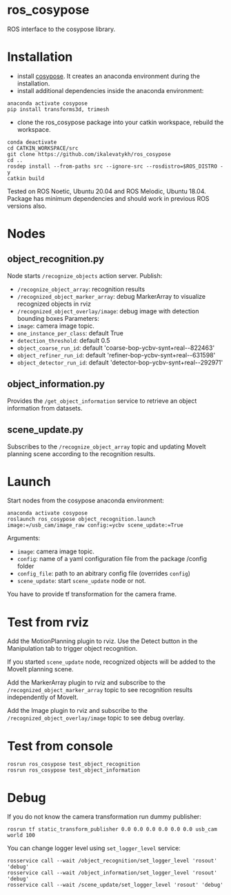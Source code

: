 # ros_cosypose

ROS interface to the cosypose library.

# Installation

- install [cosypose](https://github.com/ylabbe/cosypose). It creates an anaconda environment during the installation.
- install additional dependencies inside the anaconda environment:

```
anaconda activate cosypose
pip install transforms3d, trimesh
```

- clone the ros_cosypose package into your catkin workspace, rebuild the workspace.

```
conda deactivate
cd CATKIN_WORKSPACE/src
git clone https://github.com/ikalevatykh/ros_cosypose
cd ..
rosdep install --from-paths src --ignore-src --rosdistro=$ROS_DISTRO -y
catkin build
```

Tested on ROS Noetic, Ubuntu 20.04 and ROS Melodic, Ubuntu 18.04.
Package has minimum dependencies and should work in previous ROS versions also.

# Nodes

## object_recognition.py

Node starts `/recognize_objects` action server.
Publish:

- `/recognize_object_array`: recognition results
- `/recognized_object_marker_array`: debug MarkerArray to visualize recognized objects in rviz
- `/recognized_object_overlay/image`: debug image with detection bounding boxes
  Parameters:
- `image`: camera image topic.
- `one_instance_per_class`: default True
- `detection_threshold`: default 0.5
- `object_coarse_run_id`: default 'coarse-bop-ycbv-synt+real--822463'
- `object_refiner_run_id`: default 'refiner-bop-ycbv-synt+real--631598'
- `object_detector_run_id`: default 'detector-bop-ycbv-synt+real--292971'

## object_information.py

Provides the `/get_object_information` service to retrieve an object information from datasets.

## scene_update.py

Subscribes to the `/recognize_object_array` topic and updating MoveIt planning scene according to the recognition results.

# Launch

Start nodes from the cosypose anaconda environment:

```
anaconda activate cosypose
roslaunch ros_cosypose object_recognition.launch image:=/usb_cam/image_raw config:=ycbv scene_update:=True
```

Arguments:

- `image`: camera image topic.
- `config`: name of a yaml configuration file from the package /config folder
- `config_file`: path to an abitrary config file (overrides `config`)
- `scene_update`: start `scene_update` node or not.

You have to provide tf transformation for the camera frame.

# Test from rviz

Add the MotionPlanning plugin to rviz. Use the Detect button in the Manipulation tab to trigger object recognition.

If you started `scene_update` node, recognized objects will be added to the MoveIt planning scene.

Add the MarkerArray plugin to rviz and subscribe to the `/recognized_object_marker_array` topic to see recognition results independently of MoveIt.

Add the Image plugin to rviz and subscribe to the `/recognized_object_overlay/image` topic to see debug overlay.

# Test from console

```
rosrun ros_cosypose test_object_recognition
rosrun ros_cosypose test_object_information
```

# Debug

If you do not know the camera transformation run dummy publisher:

```
rosrun tf static_transform_publisher 0.0 0.0 0.0 0.0 0.0 0.0 usb_cam world 100
```

You can change logger level using `set_logger_level` service:

```
rosservice call --wait /object_recognition/set_logger_level 'rosout' 'debug'
rosservice call --wait /object_information/set_logger_level 'rosout' 'debug'
rosservice call --wait /scene_update/set_logger_level 'rosout' 'debug'
```
